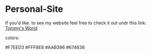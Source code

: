 # Personal-Site
If you'd like. to see my website feel free to check it out undr this link:
[Tommy's World](https://tom-par.github.io/Personal-Site/)

colors:

#F7EED3
#FFF8E8
#AAB396
#674636
